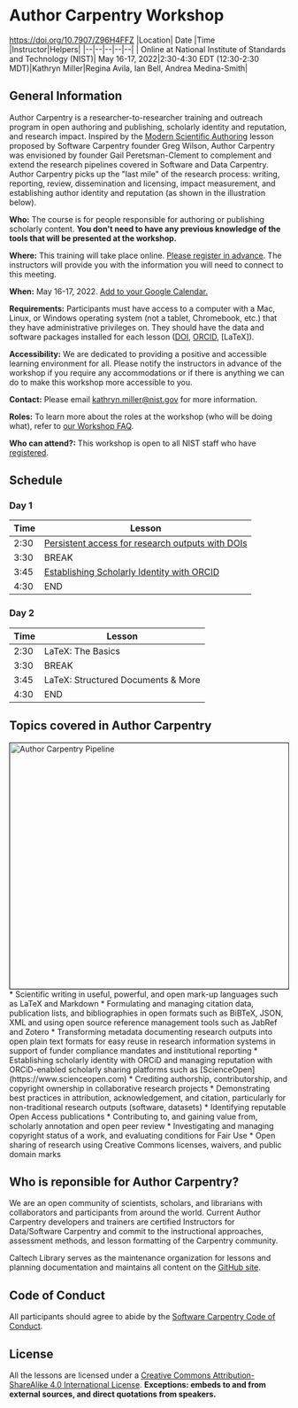 
# Author Carpentry Workshop                 
https://doi.org/10.7907/Z96H4FFZ
|Location| Date |Time |Instructor|Helpers|
|--|--|--|--|--|
| Online at National Institute of Standards and Technology (NIST)|  May 16-17, 2022|2:30-4:30 EDT (12:30-2:30 MDT)|Kathryn Miller|Regina Avila, Ian Bell, Andrea Medina-Smith|

## General Information
Author Carpentry is a researcher-to-researcher training and outreach program in
open authoring and publishing, scholarly identity and reputation, and research
impact. Inspired by the [Modern Scientific
Authoring](https://swcarpentry.github.io/modern-scientific-authoring/) lesson
proposed by Software Carpentry founder Greg Wilson, Author Carpentry was
envisioned by founder Gail Peretsman-Clement to complement and extend the 
research pipelines covered in Software and Data Carpentry. Author Carpentry 
picks up the "last mile" of the research process: writing, reporting, review, 
dissemination and licensing, impact measurement, and establishing author identity and reputation (as shown in the illustration below).

**Who:**  The course is for people responsible for authoring or publishing scholarly content. **You don't need to have any previous knowledge of the tools that will be presented at the workshop.**

**Where:**  This training will take place online.  [Please register in advance](https://forms.gle/UcRHrtVfCUUgypJe9). The instructors will provide you with the information you will need to connect to this meeting.

**When:**  May 16-17, 2022.  [Add to your Google Calendar.](https://calendar.google.com/calendar/render?action=TEMPLATE&text=Author%20Carpentry%20Workshop&dates=20220516/20220517&trp=false&sprop&sprop=name:&sf=true&output=xml&location=online&details=Author%20Carpentry%20Workshop%20at%20National%20Institute%20of%20Standards%20and%20Technology%20(NIST))

**Requirements:**  Participants must have access to a computer with a Mac, Linux, or Windows operating system (not a tablet, Chromebook, etc.) that they have administrative privileges on. They should have the data and software packages installed for each lesson ([DOI](/dois-citation-data/#requirements), [ORCID](/orcid-profile/#requirements), [LaTeX]).

**Accessibility:**  We are dedicated to providing a positive and accessible learning environment for all. Please notify the instructors in advance of the workshop if you require any accommodations or if there is anything we can do to make this workshop more accessible to you.

**Contact:**  Please email  [kathryn.miller@nist.gov](mailto:kathryn.miller@nist.gov)  for more information.

**Roles:**  To learn more about the roles at the workshop (who will be doing what), refer to  [our Workshop FAQ](https://carpentries.org/workshop_faq/#what-are-the-roles-of-everyone-participating-in-a-workshop).

**Who can attend?:**  This workshop is open to all NIST staff who have  [registered](https://forms.gle/UcRHrtVfCUUgypJe9).

## Schedule

### Day 1
|Time |Lesson |
|--|--|
| 2:30 | [Persistent access for research outputs with DOIs](dois-citation-data/00-intro-dois.html) |
|3:30 |BREAK|
|3:45 |[Establishing Scholarly Identity with ORCID](orcid-profile/00-orcid-profile.html)|
|4:30|END|

### Day 2

|Time |Lesson |
|--|--|
|2:30|LaTeX: The Basics|
|3:30|BREAK|
|3:45|LaTeX: Structured Documents & More|
|4:30|END|

## Topics covered in Author Carpentry 
<img src="img/AC_Pipeline.png" alt="Author Carpentry Pipeline" width="666" height="444" border="1">
* Scientific writing in useful, powerful, and open mark-up languages such as LaTeX and Markdown 
* Formulating and managing citation data, publication lists, and bibliographies in open formats such as BiBTeX, JSON, XML and using open source reference management tools such as JabRef and Zotero
* Transforming metadata documenting research outputs into open plain text formats for easy reuse in research information systems in support of funder compliance mandates and institutional reporting
* Establishing scholarly identity with ORCiD and managing reputation with ORCiD-enabled scholarly sharing platforms such as [ScienceOpen](https://www.scienceopen.com)
* Crediting authorship, contributorship, and copyright ownership in collaborative research projects
* Demonstrating best practices in attribution, acknowledgement, and citation, particularly for non-traditional research outputs (software, datasets)
* Identifying reputable Open Access publications
* Contributing to, and gaining value from, scholarly annotation and open peer review
* Investigating and managing copyright status of a work, and evaluating conditions for Fair Use
* Open sharing of research using Creative Commons licenses, waivers, and public domain marks

## Who is reponsible for Author Carpentry?

We are an open community of scientists, scholars, and librarians with collaborators and participants from around the world. Current Author Carpentry developers and trainers are certified Instructors for Data/Software Carpentry and commit to the instructional approaches, assessment methods, and lesson formatting of the Carpentry community.

Caltech Library serves as the maintenance organization for lessons and planning documentation and maintains all content on the [GitHub site](https://github.com/AuthorCarpentry). 

## Code of Conduct
All participants should agree to abide by the [Software Carpentry Code of Conduct](https://software-carpentry.org/conduct/).

## License
All the lessons are licensed under a [Creative Commons Attribution-ShareAlike 4.0 International License](https://creativecommons.org/licenses/by-sa/4.0/). **Exceptions: embeds to and from external sources, and direct quotations from speakers.**


<script type="application/ld+json">
{
  "@context": "http://schema.org",
  "@type": "CreativeWork",
  "@id": "https://doi.org/10.7907/z96h4ffz",
  "url": "https://authorcarpentry.github.io",
  "additionalType": "Curriculum",
  "name": "AuthorCarpentry Homepage",
  "author": {
    "name": "Caltech Library"
  },
  "description": "Author Carpentry, is a researcher- to -researcher training
and outreach program to enhance scientific authorship and publishing in the
digital age. The aim of Author Carpentry is to promote and support good
information handling tools, practices, and skills that help researchers
prepare, submit, and publish contributions that add value to the scholarly
record and invite others to adapt and build upon them. AuthorCarpentry promotes
the Force11 FAIR principles ensuring that scientific outputs are Findable,
Accessibe, Interoperable, and Reuseable. FAIR puts specific emphasis on
enhancing the ability of machines to automatically find and use the data, in
addition to supporting its reuse by individuals.",
  "license": "https://creativecommons.org/licenses/by/4.0",
  "keywords": "Responsible conduct of reserach, Researcher training",
  "inLanguage": "En",
  "datePublished": "2017",
  "schemaVersion": "http://datacite.org/schema/kernel-3",
  "publisher": {
    "@type": "Organization",
    "name": "Caltech Library"
  },
  "provider": {
    "@type": "Organization",
    "name": "DataCite"
  }
}
</script>



